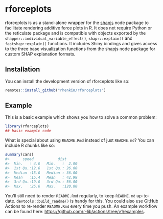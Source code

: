 
<!-- README.md is generated from README.Rmd. Please edit that file -->

# rforceplots

<!-- badges: start -->
<!-- badges: end -->

rforceplots is as a stand-alone wrapper for the
[shapjs](https://www.npmjs.com/package/shapjs) node package to
facilitate rendering additive force plots in R. It does not require
Python or the reticulate package and is compatible with objects exported
by the `shapper::individual_variable_effect()`, `shapr::explain()` and
`fastshap::explain()` functions. It includes Shiny bindings and gives
access to the three base visualization functions from the shapjs node
package for custom SHAP explanation formats.

## Installation

You can install the development version of rforceplots like so:

``` r
remotes::install_github("rhenkin/rforceplots")
```

## Example

This is a basic example which shows you how to solve a common problem:

``` r
library(rforceplots)
## basic example code
```

What is special about using `README.Rmd` instead of just `README.md`?
You can include R chunks like so:

``` r
summary(cars)
#>      speed           dist       
#>  Min.   : 4.0   Min.   :  2.00  
#>  1st Qu.:12.0   1st Qu.: 26.00  
#>  Median :15.0   Median : 36.00  
#>  Mean   :15.4   Mean   : 42.98  
#>  3rd Qu.:19.0   3rd Qu.: 56.00  
#>  Max.   :25.0   Max.   :120.00
```

You’ll still need to render `README.Rmd` regularly, to keep `README.md`
up-to-date. `devtools::build_readme()` is handy for this. You could also
use GitHub Actions to re-render `README.Rmd` every time you push. An
example workflow can be found here:
<https://github.com/r-lib/actions/tree/v1/examples>.
